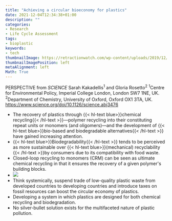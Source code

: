 ```yaml
---
title: "Achieving a circular bioeconomy for plastics"
date: 2021-12-04T12:34:38+01:00
description: ""
categories:
- Research
- Life Cycle Assessment
tags:
- bioplastic
keywords:
- tech
thumbnailImage: https://retractionwatch.com/wp-content/uploads/2019/12/science.jpg
thumbnailImagePosition: left
metaAlignment: left
Math: True
---
```

<!--more-->
PERSPECTIVE from *SCIENCE*
Sarah Kakadellis$^1$ and Gloria Rosetto$^2$
$^1$Centre for Environmental Policy, Imperial College London, London SW7 1NE, UK.
$^2$Department of Chemistry, University of Oxford, Oxford OX1 3TA, UK.
https://www.science.org/doi/10.1126/science.abj3476


* The recovery of plastics through {{< hl-text blue>}}chemical recycling{{< /hl-text >}}—polymer recycling into their constituting repeat units or monomers (and oligomers)—and the development of {{< hl-text blue>}}bio-based and biodegradable alternatives{{< /hl-text >}} have gained increasing attention.
* {{< hl-text blue>}}Biodegradability{{< /hl-text >}} tends to be perceived as more sustainable over {{< hl-text blue>}}(mechanical) recyclability {{< /hl-text >}}by consumers due to its compatibility with food waste.
* Closed-loop recycling to monomers (CRM) can be seen as ultimate chemical recycling in that it ensures the recovery of a given polymer's building blocks.
* ![](https://www.science.org/cms/10.1126/science.abj3476/asset/ab5f3bb7-50c8-4e95-b31a-d91ca953a229/assets/graphic/373_49_f1.jpeg)
* Think systemically, suspend trade of low-quality plastic waste from developed countries to developing countries and introduce taxes on fossil resources can boost the circular economy of plastics.
* Developing a system in which plastics are designed for both chemical recycling and biodegradation.  
* No silver-bullet solution exists for the multifaceted nature of plastic pollution.
